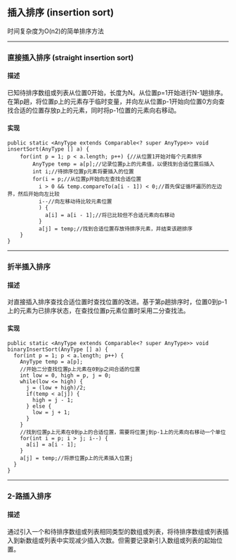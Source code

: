 ## 插入排序 (insertion sort)
时间复杂度为O(n2)的简单排序方法
***

### 直接插入排序 (straight insertion sort)
#### 描述
已知待排序数组或列表从位置0开始，长度为N。从位置p=1开始进行N-1趟排序。在第p趟，将位置p上的元素存于临时变量，并向左从位置p-1开始向位置0方向查找合适的位置存放p上的元素，同时将p-1位置的元素向右移动。
#### 实现
```
public static <AnyType extends Comparable<? super AnyType>> void insertSort(AnyType [] a) {
    for(int p = 1; p < a.length; p++) {//从位置1开始对每个元素排序
        AnyType temp = a[p];//记录位置p上的元素值，以便找到合适位置后插入
        int i;//待排序位置p元素将要插入的位置
        for(i = p;//从位置p开始向左查找合适位置
          i > 0 && temp.compareTo(a[i - 1]) < 0;//首先保证循环遍历的左边界，然后开始向左比较
          i--//向左移动待比较元素位置
          ) {
            a[i] = a[i - 1];//将已比较但不合适元素向右移动
          }
          a[j] = temp;//找到合适位置存放待排序元素，并结束该趟排序
    }  
}
```
***

### 折半插入排序
#### 描述
对直接插入排序查找合适位置时查找位置的改进。基于第p趟排序时，位置0到p-1上的元素为已排序状态，在查找位置p元素位置时采用二分查找法。
#### 实现
```
public static <AnyType extends Comparable<? super AnyType>> void binaryInsertSort(AnyType [] a) {
  for(int p = 1; p < a.length; p++) {
    AnyType temp = a[p];
    //开始二分查找位置p上元素在0到p之间合适的位置
    int low = 0, high = p, j = 0;
    while(low <= high) {
      j = (low + high)/2;
      if(temp < a[j]) {
        high = j - 1;
      } else {
        low = j + 1;
      }
    }
    //找到位置p上元素在0到p上的合适位置，需要将位置j到p-1上的元素向右移动一个单位
    for(int i = p; i > j; i--) {
      a[i] = a[i - 1];
    }
    a[j] = temp;//将原位置p上的元素插入位置j
  }
}
```
***

### 2-路插入排序
#### 描述
通过引入一个和待排序数组或列表相同类型的数组或列表，将待排序数组或列表插入到新数组或列表中实现减少插入次数。但需要记录新引入数组或列表的起始位置。
